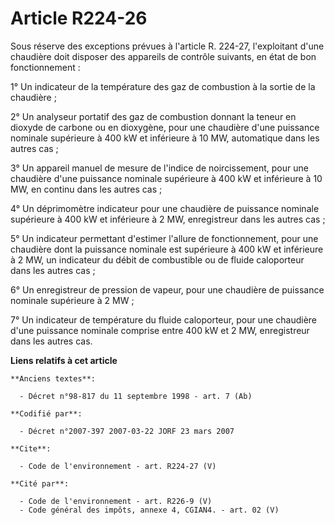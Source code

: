 # Article R224-26

Sous réserve des exceptions prévues à l'article R. 224-27, l'exploitant d'une chaudière doit disposer des appareils de
contrôle suivants, en état de bon fonctionnement : 

1° Un indicateur de la température des gaz de combustion à la sortie de la chaudière ; 

2° Un analyseur portatif des gaz de combustion donnant la teneur en dioxyde de carbone ou en dioxygène, pour une chaudière
d'une puissance nominale supérieure à 400 kW et inférieure à 10 MW, automatique dans les autres cas ; 

3° Un appareil manuel de mesure de l'indice de noircissement, pour une chaudière d'une puissance nominale supérieure à 400 kW
et inférieure à 10 MW, en continu dans les autres cas ; 

4° Un déprimomètre indicateur pour une chaudière de puissance nominale supérieure à 400 kW et inférieure à 2 MW, enregistreur
dans les autres cas ; 

5° Un indicateur permettant d'estimer l'allure de fonctionnement, pour une chaudière dont la puissance nominale est
supérieure à 400 kW et inférieure à 2 MW, un indicateur du débit de combustible ou de fluide caloporteur dans les autres
cas ; 

6° Un enregistreur de pression de vapeur, pour une chaudière de puissance nominale supérieure à 2 MW ; 

7° Un indicateur de température du fluide caloporteur, pour une chaudière d'une puissance nominale comprise entre 400 kW et 2
MW, enregistreur dans les autres cas.

**Liens relatifs à cet article**

	**Anciens textes**:

	  - Décret n°98-817 du 11 septembre 1998 - art. 7 (Ab)

	**Codifié par**:

	  - Décret n°2007-397 2007-03-22 JORF 23 mars 2007

	**Cite**:

	  - Code de l'environnement - art. R224-27 (V)

	**Cité par**:

	  - Code de l'environnement - art. R226-9 (V)
	  - Code général des impôts, annexe 4, CGIAN4. - art. 02 (V)
